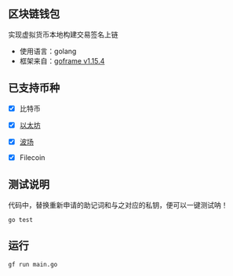 ## 区块链钱包
实现虚拟货币本地构建交易签名上链

- 使用语言：golang
- 框架来自：[goframe v1.15.4](https://goframe.org/)


## 已支持币种

- [x] 比特币
- [x] [以太坊](https://ethereum.org/zh/) 
- [x] [波场](https://tron.network/index?lng=zh)
- [x] Filecoin


## 测试说明
代码中，替换重新申请的助记词和与之对应的私钥，便可以一键测试呐！
```shell script
go test 
```

## 运行
```shell script
gf run main.go
```

